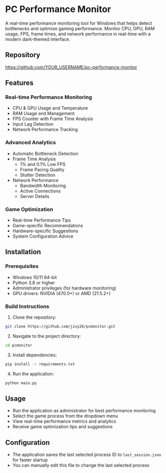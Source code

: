 # PC Performance Monitor

A real-time performance monitoring tool for Windows that helps detect bottlenecks and optimize gaming performance. Monitor CPU, GPU, RAM usage, FPS, frame times, and network performance in real-time with a modern dark-themed interface.

## Repository

https://github.com/YOUR_USERNAME/pc-performance-monitor

## Features

### Real-time Performance Monitoring
- CPU & GPU Usage and Temperature
- RAM Usage and Management
- FPS Counter with Frame Time Analysis
- Input Lag Detection
- Network Performance Tracking

### Advanced Analytics
- Automatic Bottleneck Detection
- Frame Time Analysis
  - 1% and 0.1% Low FPS
  - Frame Pacing Quality
  - Stutter Detection
- Network Performance
  - Bandwidth Monitoring
  - Active Connections
  - Server Details

### Game Optimization
- Real-time Performance Tips
- Game-specific Recommendations
- Hardware-specific Suggestions
- System Configuration Advice

## Installation

### Prerequisites
- Windows 10/11 64-bit
- Python 3.8 or higher
- Administrator privileges (for hardware monitoring)
- GPU drivers: NVIDIA (470.0+) or AMD (21.5.2+)

### Build Instructions
1. Clone the repository:
```bash
git clone https://github.com/jivy26/pcmonitor.git
```
2. Navigate to the project directory:
```bash
cd pcmonitor
```
3. Install dependencies:
```bash
pip install -r requirements.txt
```
4. Run the application:
```bash
python main.py
```

## Usage
- Run the application as administrator for best performance monitoring
- Select the game process from the dropdown menu
- View real-time performance metrics and analytics
- Receive game optimization tips and suggestions

## Configuration
- The application saves the last selected process ID to `last_session.json` for faster startup
- You can manually edit this file to change the last selected process
